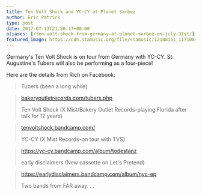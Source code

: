 ```yaml
---
title: Ten Volt Shock and YC-CY at Planet Sarbez
author: Eric Patrick
type: post
date: 2017-07-13T21:50:17+00:00
aliases: [/ten-volt-shock-from-germany-at-planet-sarbez-on-july-31st/]
featured_image: https://cdn.stamusic.org/file/stamusic/12188151_1171084676265143_4016292320915641230_o.jpg
---
```


Germany's Ten Volt Shock is on tour from Germany with YC-CY. St. Augustine's Tubers will also be performing as a four-piece! 

Here are the details from Rich on Facebook:

> Tubers (been a long while)
  
> <a href="https://l.facebook.com/l.php?u=http%3A%2F%2Fbakeryoutletrecords.com%2Ftubers.php&h=ATPVjxH8CJ2N42GC_OwTKMBHXCAHp8CQ2-9kWO8HMrD4XUBhpOp99y6Heo67u_tfXHvAR3rOqrVANdLb1NdGbvD3PdMrJPYH_2rUFHBuClJlWjDzJJS1SPpAip0uI8QHrN-MPL7mFXmQFXY3hRc&enc=AZMcKvHWs_TnP341FIdVisfdB9djEKCYvkNO_lgsVks3ST7BQiaNmv7V7Zy-vkIAaDQ&s=1" target="_blank" rel="nofollow noopener nofollow">bakeryoutletrecords.com/<wbr />tubers.php</a>
> 
> Ten Volt Shock (X Mist/Bakery Outlet Records-playing Florida after talk for 12 years)
  
> <a href="http://tenvoltshock.bandcamp.com/" target="_blank" rel="nofollow noopener nofollow">tenvoltshock.bandcamp.com/</a>
> 
> YC-CY (X Mist Records-on tour with TVS)
  
> <a href="https://yc-cy.bandcamp.com/album/todestanz" target="_blank" rel="nofollow noopener nofollow">https://<wbr />yc-cy.bandcamp.com/album/<wbr />todestanz</a>
> 
> early disclaimers (New cassette on Let's Pretend)
  
> <a href="https://earlydisclaimers.bandcamp.com/album/nyc-ep" target="_blank" rel="nofollow noopener nofollow">https://<wbr />earlydisclaimers.bandcamp.c<wbr />om/album/nyc-ep</a>
> 
> Two bands from FAR away. . .